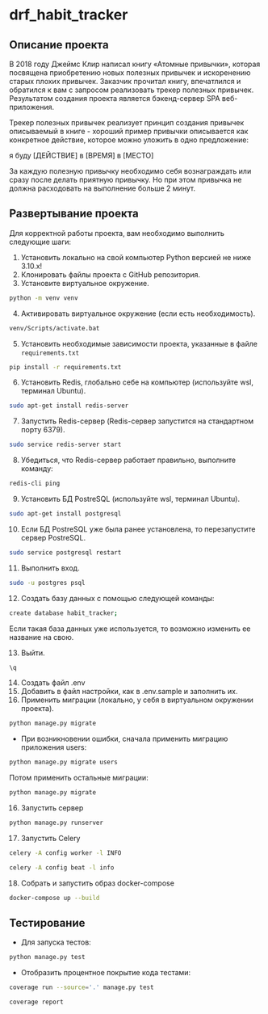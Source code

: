 # drf_habit_tracker

## Описание проекта
В 2018 году Джеймс Клир написал книгу «Атомные привычки», которая посвящена приобретению новых полезных привычек 
и искоренению старых плохих привычек. 
Заказчик прочитал книгу, впечатлился и обратился к вам с запросом реализовать трекер полезных привычек.
Результатом создания проекта является бэкенд-сервер SPA веб-приложения.

Трекер полезных привычек реализует принцип создания привычек описываемый в книге - 
хороший пример привычки описывается как конкретное действие, которое можно уложить в одно предложение:

я буду [ДЕЙСТВИЕ] в [ВРЕМЯ] в [МЕСТО]

За каждую полезную привычку необходимо себя вознаграждать или сразу после делать приятную привычку. 
Но при этом привычка не должна расходовать на выполнение больше 2 минут.

## Развертывание проекта
Для корректной работы проекта, вам необходимо выполнить следующие шаги:

1) Установить локально на свой компьютер Python версией не ниже 3.10.x!
2) Клонировать файлы проекта с GitHub репозитория.
3) Установите виртуальное окружение.
```bash
python -m venv venv 
```
4) Активировать виртуальное окружение (если есть необходимость).
```bash
venv/Scripts/activate.bat 
```
5) Установить необходимые зависимости проекта, указанные в файле `requirements.txt`
```bash
pip install -r requirements.txt
```
6) Установить Redis, глобально себе на компьютер (используйте wsl, терминал Ubuntu).
```bash
sudo apt-get install redis-server
```
7) Запустить Redis-сервер (Redis-сервер запустится на стандартном порту 6379).
```bash
sudo service redis-server start
```
8) Убедиться, что Redis-сервер работает правильно, выполните команду:
```bash
redis-cli ping
```
9) Установить БД PostreSQL (используйте wsl, терминал Ubuntu).
```bash
sudo apt-get install postgresql
```
10) Если БД PostreSQL уже была ранее установлена, то перезапустите сервер PostreSQL.
```bash
sudo service postgresql restart
```
11) Выполнить вход.
```bash
sudo -u postgres psql
```
12) Создать базу данных с помощью следующей команды:
```bash
create database habit_tracker;
```
Если такая база данных уже используется, то возможно изменить ее название на свою.

13) Выйти.
```bash
\q
```
14) Создать файл .env
15) Добавить в файл настройки, как в .env.sample и заполнить их.
15) Применить миграции (локально, у себя в виртуальном окружении проекта).
```bash
python manage.py migrate
```
* При возникновении ошибки, сначала применить миграцию приложения users:
```bash
python manage.py migrate users
```
Потом применить остальные миграции:
```bash
python manage.py migrate
```
16) Запустить сервер
```bash
python manage.py runserver
```
17) Запустить Celery
```bash
celery -A config worker -l INFO
```
```bash
celery -A config beat -l info
```
18) Собрать и запустить образ docker-compose
```bash
docker-compose up --build
```

## Тестирование
* Для запуска тестов:
```bash
python manage.py test
```
* Отобразить процентное покрытие кода тестами:
```bash
coverage run --source='.' manage.py test
```
```bash
coverage report
```